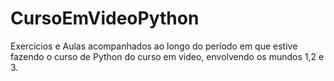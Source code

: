 # CursoEmVideoPython
Exercícios e Aulas acompanhados ao longo do período em que estive fazendo o curso de Python do curso em video, envolvendo os mundos 1,2 e 3.

